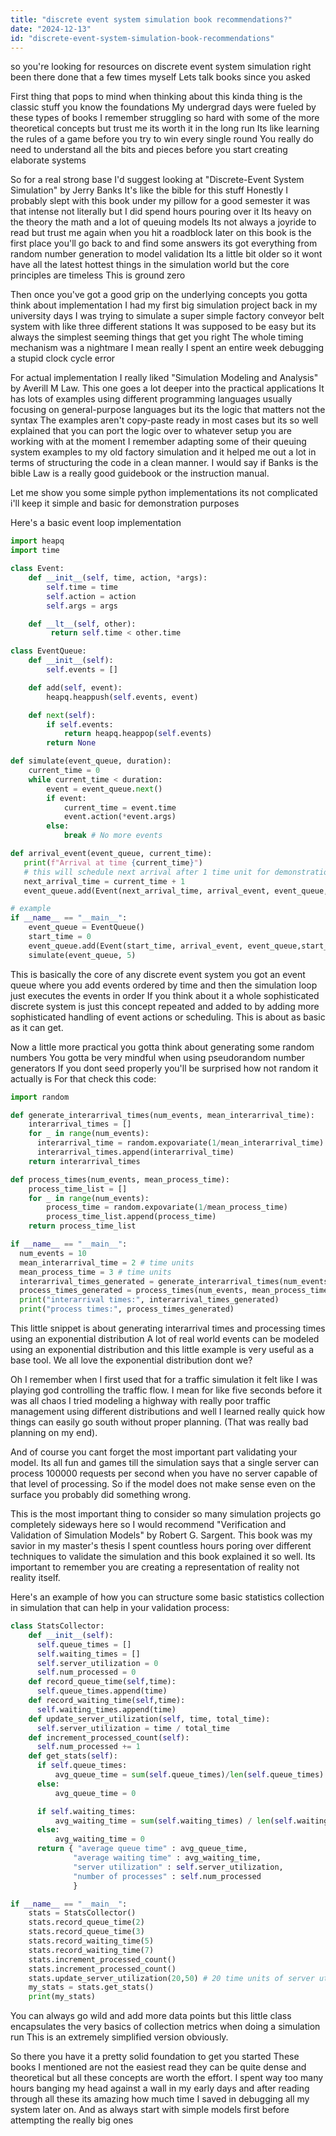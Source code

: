 ```yaml
---
title: "discrete event system simulation book recommendations?"
date: "2024-12-13"
id: "discrete-event-system-simulation-book-recommendations"
---
```


 so you're looking for resources on discrete event system simulation right been there done that a few times myself Lets talk books since you asked

First thing that pops to mind when thinking about this kinda thing is the classic stuff you know the foundations My undergrad days were fueled by these types of books I remember struggling so hard with some of the more theoretical concepts but trust me its worth it in the long run Its like learning the rules of a game before you try to win every single round You really do need to understand all the bits and pieces before you start creating elaborate systems

So for a real strong base I'd suggest looking at "Discrete-Event System Simulation" by Jerry Banks It's like the bible for this stuff Honestly I probably slept with this book under my pillow for a good semester it was that intense  not literally but I did spend hours pouring over it Its heavy on the theory the math and a lot of queuing models Its not always a joyride to read but trust me again when you hit a roadblock later on this book is the first place you'll go back to and find some answers its got everything from random number generation to model validation Its a little bit older so it wont have all the latest hottest things in the simulation world but the core principles are timeless This is ground zero

Then once you've got a good grip on the underlying concepts you gotta think about implementation I had my first big simulation project back in my university days I was trying to simulate a super simple factory conveyor belt system with like three different stations It was supposed to be easy but its always the simplest seeming things that get you right The whole timing mechanism was a nightmare I mean really I spent an entire week debugging a stupid clock cycle error

For actual implementation I really liked "Simulation Modeling and Analysis" by Averill M Law. This one goes a lot deeper into the practical applications It has lots of examples using different programming languages usually focusing on general-purpose languages but its the logic that matters not the syntax The examples aren't copy-paste ready in most cases but its so well explained that you can port the logic over to whatever setup you are working with at the moment I remember adapting some of their queuing system examples to my old factory simulation and it helped me out a lot in terms of structuring the code in a clean manner. I would say if Banks is the bible Law is a really good guidebook or the instruction manual.

Let me show you some simple python implementations its not complicated i'll keep it simple and basic for demonstration purposes

Here's a basic event loop implementation

```python
import heapq
import time

class Event:
    def __init__(self, time, action, *args):
        self.time = time
        self.action = action
        self.args = args

    def __lt__(self, other):
         return self.time < other.time

class EventQueue:
    def __init__(self):
        self.events = []

    def add(self, event):
        heapq.heappush(self.events, event)

    def next(self):
        if self.events:
            return heapq.heappop(self.events)
        return None

def simulate(event_queue, duration):
    current_time = 0
    while current_time < duration:
        event = event_queue.next()
        if event:
            current_time = event.time
            event.action(*event.args)
        else:
            break # No more events

def arrival_event(event_queue, current_time):
   print(f"Arrival at time {current_time}")
   # this will schedule next arrival after 1 time unit for demonstration
   next_arrival_time = current_time + 1
   event_queue.add(Event(next_arrival_time, arrival_event, event_queue, next_arrival_time))

# example
if __name__ == "__main__":
    event_queue = EventQueue()
    start_time = 0
    event_queue.add(Event(start_time, arrival_event, event_queue,start_time))
    simulate(event_queue, 5)
```

This is basically the core of any discrete event system you got an event queue where you add events ordered by time and then the simulation loop just executes the events in order If you think about it a whole sophisticated discrete system is just this concept repeated and added to by adding more sophisticated handling of event actions or scheduling. This is about as basic as it can get.

Now a little more practical you gotta think about generating some random numbers You gotta be very mindful when using pseudorandom number generators If you dont seed properly you'll be surprised how not random it actually is For that check this code:

```python
import random

def generate_interarrival_times(num_events, mean_interarrival_time):
    interarrival_times = []
    for _ in range(num_events):
      interarrival_time = random.expovariate(1/mean_interarrival_time)
      interarrival_times.append(interarrival_time)
    return interarrival_times

def process_times(num_events, mean_process_time):
    process_time_list = []
    for _ in range(num_events):
        process_time = random.expovariate(1/mean_process_time)
        process_time_list.append(process_time)
    return process_time_list

if __name__ == "__main__":
  num_events = 10
  mean_interarrival_time = 2 # time units
  mean_process_time = 3 # time units
  interarrival_times_generated = generate_interarrival_times(num_events,mean_interarrival_time)
  process_times_generated = process_times(num_events, mean_process_time)
  print("interarrival times:", interarrival_times_generated)
  print("process times:", process_times_generated)
```

This little snippet is about generating interarrival times and processing times using an exponential distribution A lot of real world events can be modeled using an exponential distribution and this little example is very useful as a base tool. We all love the exponential distribution dont we?

Oh I remember when I first used that for a traffic simulation it felt like I was playing god controlling the traffic flow. I mean for like five seconds before it was all chaos I tried modeling a highway with really poor traffic management using different distributions and well I learned really quick how things can easily go south without proper planning. (That was really bad planning on my end).

And of course you cant forget the most important part validating your model. Its all fun and games till the simulation says that a single server can process 100000 requests per second when you have no server capable of that level of processing. So if the model does not make sense even on the surface you probably did something wrong.

This is the most important thing to consider so many simulation projects go completely sideways here so I would recommend "Verification and Validation of Simulation Models" by Robert G. Sargent. This book was my savior in my master's thesis I spent countless hours poring over different techniques to validate the simulation and this book explained it so well. Its important to remember you are creating a representation of reality not reality itself.

Here's an example of how you can structure some basic statistics collection in simulation that can help in your validation process:

```python
class StatsCollector:
    def __init__(self):
      self.queue_times = []
      self.waiting_times = []
      self.server_utilization = 0
      self.num_processed = 0
    def record_queue_time(self,time):
      self.queue_times.append(time)
    def record_waiting_time(self,time):
      self.waiting_times.append(time)
    def update_server_utilization(self, time, total_time):
      self.server_utilization = time / total_time
    def increment_processed_count(self):
      self.num_processed += 1
    def get_stats(self):
      if self.queue_times:
          avg_queue_time = sum(self.queue_times)/len(self.queue_times)
      else:
          avg_queue_time = 0

      if self.waiting_times:
          avg_waiting_time = sum(self.waiting_times) / len(self.waiting_times)
      else:
          avg_waiting_time = 0
      return { "average queue time" : avg_queue_time,
              "average waiting time" : avg_waiting_time,
              "server utilization" : self.server_utilization,
              "number of processes" : self.num_processed
              }

if __name__ == "__main__":
    stats = StatsCollector()
    stats.record_queue_time(2)
    stats.record_queue_time(3)
    stats.record_waiting_time(5)
    stats.record_waiting_time(7)
    stats.increment_processed_count()
    stats.increment_processed_count()
    stats.update_server_utilization(20,50) # 20 time units of server utilization out of 50
    my_stats = stats.get_stats()
    print(my_stats)
```

You can always go wild and add more data points but this little class encapsulates the very basics of collection metrics when doing a simulation run This is an extremely simplified version obviously.

So there you have it a pretty solid foundation to get you started These books I mentioned are not the easiest read they can be quite dense and theoretical but all these concepts are worth the effort. I spent way too many hours banging my head against a wall in my early days and after reading through all these its amazing how much time I saved in debugging all my system later on. And as always start with simple models first before attempting the really big ones
